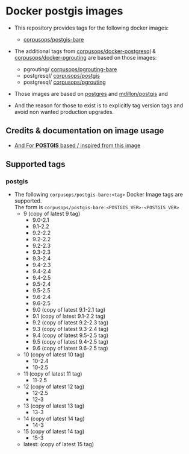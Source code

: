 # Docker postgis images
- This repository provides tags for the following docker images:
    - [corpusops/postgis-bare](https://hub.docker.com/r/corpusops/postgis-bare)
- The additional tags from  [corpusops/docker-postgresql](https://github.com/corpusops/docker-postgresql) & [corpusops/docker-pgrouting](https://github.com/corpusops/docker-pgrouting) are based on those images:
    - pgrouting/ [corpusops/pgrouting-bare](https://hub.docker.com/r/corpusops/pgrouting-bare)
    - postgresql/ [corpusops/postgis](https://hub.docker.com/r/corpusops/postgis)
    - postgresql/ [corpusops/pgrouting](https://hub.docker.com/r/corpusops/pgrouting)


- Those images are based on
    [postgres](https://github.com/docker-library/postgres) and
    [mdillon/postgis](https://github.com/md5/docker-postgis) and

- And the reason for those to exist is to explicitly tag version tags and avoid non wanted production upgrades.

## Credits & documentation on image usage
- [And For **POSTGIS** based / inspired from this image](https://github.com/appropriate/docker-postgis)

## Supported tags
### postgis
- The following `corpusops/postgis-bare:<tag>` Docker Image tags are supported. <br/>
  The form is ``corpusops/postgis-bare:<POSTGIS_VER>-<POSTGIS_VER>``
    - 9 (copy of latest 9 tag)
        - 9.0-2.1
        - 9.1-2.2
        - 9.2-2.2
        - 9.2-2.2
        - 9.2-2.3
        - 9.3-2.3
        - 9.3-2.4
        - 9.4-2.3
        - 9.4-2.4
        - 9.4-2.5
        - 9.5-2.4
        - 9.5-2.5
        - 9.6-2.4
        - 9.6-2.5
        - 9.0 (copy of latest 9.1-2.1 tag)
        - 9.1 (copy of latest 9.1-2.2 tag)
        - 9.2 (copy of latest 9.2-2.3 tag)
        - 9.3 (copy of latest 9.3-2.4 tag)
        - 9.4 (copy of latest 9.5-2.5 tag)
        - 9.5 (copy of latest 9.4-2.5 tag)
        - 9.6 (copy of latest 9.6-2.5 tag)
    - 10 (copy of latest 10 tag)
        - 10-2.4
        - 10-2.5
    - 11 (copy of latest 11 tag)
        - 11-2.5
    - 12 (copy of latest 12 tag)
        - 12-2.5
        - 12-3
    - 13 (copy of latest 13 tag)
        - 13-3
    - 14 (copy of latest 14 tag)
        - 14-3
    - 15 (copy of latest 14 tag)
        - 15-3
    - latest: (copy of latest 15 tag)


